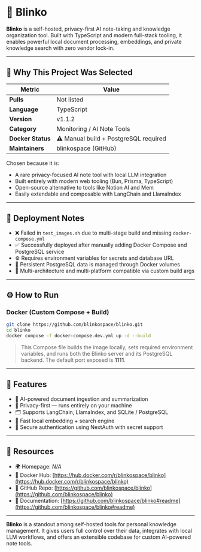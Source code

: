 # 📝 Blinko

**Blinko** is a self-hosted, privacy-first AI note-taking and knowledge organization tool. Built with TypeScript and modern full-stack tooling, it enables powerful local document processing, embeddings, and private knowledge search with zero vendor lock-in.

---

## 📌 Why This Project Was Selected

| Metric                  | Value                                  |
|-------------------------|----------------------------------------|
| **Pulls**               | Not listed                             |
| **Language**            | TypeScript                             |
| **Version**             | v1.1.2                                 |
| **Category**            | Monitoring / AI Note Tools             |
| **Docker Status**       | ⚠️ Manual build + PostgreSQL required   |
| **Maintainers**         | blinkospace (GitHub)                   |

Chosen because it is:
- A rare privacy-focused AI note tool with local LLM integration
- Built entirely with modern web tooling (Bun, Prisma, TypeScript)
- Open-source alternative to tools like Notion AI and Mem
- Easily extendable and composable with LangChain and LlamaIndex

---

## 🧪 Deployment Notes

- ❌ Failed in `test_images.sh` due to multi-stage build and missing `docker-compose.yml`
- ✅ Successfully deployed after manually adding Docker Compose and PostgreSQL service
- ⚙️ Requires environment variables for secrets and database URL
- 💾 Persistent PostgreSQL data is managed through Docker volumes
- 🧱 Multi-architecture and multi-platform compatible via custom build args

---

## ⚙️ How to Run

### Docker (Custom Compose + Build)

```bash
git clone https://github.com/blinkospace/blinko.git
cd blinko
docker compose -f docker-compose.dev.yml up -d --build
```

> This Compose file builds the image locally, sets required environment variables, and runs both the Blinko server and its PostgreSQL backend. The default port exposed is **1111**.

---

## 🔧 Features

* 🧠 AI-powered document ingestion and summarization
* 🔐 Privacy-first — runs entirely on your machine
* 🗂️ Supports LangChain, LlamaIndex, and SQLite / PostgreSQL
* 🔄 Fast local embedding + search engine
* 💬 Secure authentication using NextAuth with secret support

---

## 🔗 Resources

* 🌍 Homepage: _N/A_
* 🐙 Docker Hub: [https://hub.docker.com/r/blinkospace/blinko](https://hub.docker.com/r/blinkospace/blinko)
* 📘 GitHub Repo: [https://github.com/blinkospace/blinko](https://github.com/blinkospace/blinko)
* 🧾 Documentation: [https://github.com/blinkospace/blinko#readme](https://github.com/blinkospace/blinko#readme)

---

**Blinko** is a standout among self-hosted tools for personal knowledge management. It gives users full control over their data, integrates with local LLM workflows, and offers an extensible codebase for custom AI-powered note tools.
